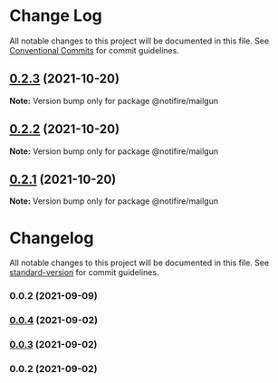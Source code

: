 # Change Log

All notable changes to this project will be documented in this file.
See [Conventional Commits](https://conventionalcommits.org) for commit guidelines.

## [0.2.3](https://github.com/notifirehq/mailgun/compare/v0.2.2...v0.2.3) (2021-10-20)

**Note:** Version bump only for package @notifire/mailgun





## [0.2.2](https://github.com/notifirehq/mailgun/compare/v0.1.4...v0.2.2) (2021-10-20)

**Note:** Version bump only for package @notifire/mailgun





## [0.2.1](https://github.com/notifirehq/mailgun/compare/v0.1.4...v0.2.1) (2021-10-20)

**Note:** Version bump only for package @notifire/mailgun





# Changelog

All notable changes to this project will be documented in this file. See [standard-version](https://github.com/conventional-changelog/standard-version) for commit guidelines.

### 0.0.2 (2021-09-09)

### [0.0.4](https://github.com/scopsy/mailgun-email-provider/compare/v0.0.3...v0.0.4) (2021-09-02)

### [0.0.3](https://github.com/scopsy/mailgun-email-provider/compare/v0.0.2...v0.0.3) (2021-09-02)

### 0.0.2 (2021-09-02)
